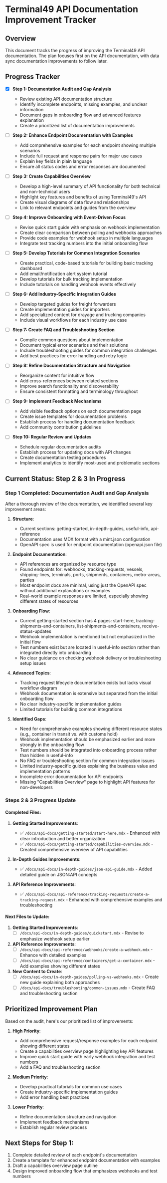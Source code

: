 # Terminal49 API Documentation Improvement Tracker

## Overview
This document tracks the progress of improving the Terminal49 API documentation. The plan focuses first on the API documentation, with data sync documentation improvements to follow later.

## Progress Tracker
- [x] **Step 1: Documentation Audit and Gap Analysis**
  - Review existing API documentation structure
  - Identify incomplete endpoints, missing examples, and unclear information
  - Document gaps in onboarding flow and advanced features explanation
  - Create a prioritized list of documentation improvements

- [ ] **Step 2: Enhance Endpoint Documentation with Examples**
  - Add comprehensive examples for each endpoint showing multiple scenarios
  - Include full request and response pairs for major use cases
  - Explain key fields in plain language
  - Ensure all status codes and error responses are documented

- [ ] **Step 3: Create Capabilities Overview**
  - Develop a high-level summary of API functionality for both technical and non-technical users
  - Highlight key features and benefits of using Terminal49's API
  - Create visual diagrams of data flow and relationships
  - Link to relevant endpoints and guides from the overview

- [ ] **Step 4: Improve Onboarding with Event-Driven Focus**
  - Revise quick start guide with emphasis on webhook implementation
  - Create clear comparison between polling and webhooks approaches
  - Provide code examples for webhook setup in multiple languages
  - Integrate test tracking numbers into the initial onboarding flow

- [ ] **Step 5: Develop Tutorials for Common Integration Scenarios**
  - Create practical, code-based tutorials for building basic tracking dashboard
  - Add email/notification alert system tutorial
  - Develop tutorials for bulk tracking implementation
  - Include tutorials on handling webhook events effectively

- [ ] **Step 6: Add Industry-Specific Integration Guides**
  - Develop targeted guides for freight forwarders
  - Create implementation guides for importers
  - Add specialized content for drayage and trucking companies
  - Include visual workflows for each industry use case

- [ ] **Step 7: Create FAQ and Troubleshooting Section**
  - Compile common questions about implementation
  - Document typical error scenarios and their solutions
  - Include troubleshooting guides for common integration challenges
  - Add best practices for error handling and retry logic

- [ ] **Step 8: Refine Documentation Structure and Navigation**
  - Reorganize content for intuitive flow
  - Add cross-references between related sections
  - Improve search functionality and discoverability
  - Ensure consistent formatting and terminology throughout

- [ ] **Step 9: Implement Feedback Mechanisms**
  - Add visible feedback options on each documentation page
  - Create issue templates for documentation problems
  - Establish process for handling documentation feedback
  - Add community contribution guidelines

- [ ] **Step 10: Regular Review and Updates**
  - Schedule regular documentation audits
  - Establish process for updating docs with API changes
  - Create documentation testing procedures
  - Implement analytics to identify most-used and problematic sections

## Current Status: Step 2 & 3 In Progress

### Step 1 Completed: Documentation Audit and Gap Analysis
After a thorough review of the documentation, we identified several key improvement areas:

1. **Structure**:
   - Current sections: getting-started, in-depth-guides, useful-info, api-reference
   - Documentation uses MDX format with a mint.json configuration
   - OpenAPI spec is used for endpoint documentation (openapi.json file)

2. **Endpoint Documentation**:
   - API references are organized by resource type
   - Found endpoints for: webhooks, tracking-requests, vessels, shipping-lines, terminals, ports, shipments, containers, metro-areas, parties
   - Most endpoint docs are minimal, using just the OpenAPI spec without additional explanations or examples
   - Real-world example responses are limited, especially showing different states of resources

3. **Onboarding Flow**:
   - Current getting-started section has 4 pages: start-here, tracking-shipments-and-containers, list-shipments-and-containers, receive-status-updates
   - Webhook implementation is mentioned but not emphasized in the initial flow
   - Test numbers exist but are located in useful-info section rather than integrated directly into onboarding
   - No clear guidance on checking webhook delivery or troubleshooting setup issues

4. **Advanced Topics**:
   - Tracking request lifecycle documentation exists but lacks visual workflow diagram
   - Webhook documentation is extensive but separated from the initial onboarding flow
   - No clear industry-specific implementation guides
   - Limited tutorials for building common integrations

5. **Identified Gaps**:
   - Need for comprehensive examples showing different resource states (e.g., container in transit vs. with customs hold)
   - Webhook implementation should be emphasized earlier and more strongly in the onboarding flow
   - Test numbers should be integrated into onboarding process rather than hidden in useful-info
   - No FAQ or troubleshooting section for common integration issues
   - Limited industry-specific guides explaining the business value and implementation patterns
   - Incomplete error documentation for API endpoints
   - Missing "Capabilities Overview" page to highlight API features for non-developers

### Steps 2 & 3 Progress Update

#### Completed Files:
1. **Getting Started Improvements**:
   - ✅ `/docs/api-docs/getting-started/start-here.mdx` - Enhanced with clear introduction and better organization
   - ✅ `/docs/api-docs/getting-started/capabilities-overview.mdx` - Created comprehensive overview of API capabilities

2. **In-Depth Guides Improvements**:
   - ✅ `/docs/api-docs/in-depth-guides/json-api-guide.mdx` - Added detailed guide on JSON:API concepts

3. **API Reference Improvements**:
   - ✅ `/docs/api-docs/api-reference/tracking-requests/create-a-tracking-request.mdx` - Enhanced with comprehensive examples and troubleshooting

#### Next Files to Update:
1. **Getting Started Improvements**:
   - [ ] `/docs/api-docs/in-depth-guides/quickstart.mdx` - Revise to emphasize webhook setup earlier

2. **API Reference Improvements**:
   - [ ] `/docs/api-docs/api-reference/webhooks/create-a-webhook.mdx` - Enhance with detailed examples
   - [ ] `/docs/api-docs/api-reference/containers/get-a-container.mdx` - Add examples showing different states

3. **New Content to Create**:
   - [ ] `/docs/api-docs/in-depth-guides/polling-vs-webhooks.mdx` - Create new guide explaining both approaches
   - [ ] `/docs/api-docs/troubleshooting/common-issues.mdx` - Create FAQ and troubleshooting section

## Prioritized Improvement Plan

Based on the audit, here's our prioritized list of improvements:

1. **High Priority**:
   - Add comprehensive request/response examples for each endpoint showing different states
   - Create a capabilities overview page highlighting key API features
   - Improve quick start guide with early webhook integration and test numbers
   - Add a FAQ and troubleshooting section

2. **Medium Priority**:
   - Develop practical tutorials for common use cases
   - Create industry-specific implementation guides
   - Add error handling best practices

3. **Lower Priority**:
   - Refine documentation structure and navigation
   - Implement feedback mechanisms
   - Establish regular review process

## Next Steps for Step 1:
1. Complete detailed review of each endpoint's documentation
2. Create a template for enhanced endpoint documentation with examples
3. Draft a capabilities overview page outline
4. Design improved onboarding flow that emphasizes webhooks and test numbers
